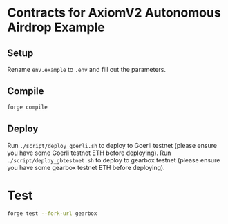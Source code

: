 # Contracts for AxiomV2 Autonomous Airdrop Example

## Setup

Rename `env.example` to `.env` and fill out the parameters.

## Compile

```bash
forge compile
```

## Deploy

Run `./script/deploy_goerli.sh` to deploy to Goerli testnet (please ensure you have some Goerli testnet ETH before deploying).
Run `./script/deploy_gbtestnet.sh` to deploy to gearbox testnet (please ensure you have some gearbox testnet ETH before deploying).

# Test

```bash
forge test --fork-url gearbox
```
